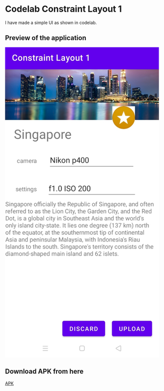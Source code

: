 # Codelab Constraint Layout 1

I have made a simple UI as shown in codelab.

## Preview of the application

![](https://github.com/alein249/ConstraintLayout1/blob/master/app/src/main/res/drawable/constraint.jpg)

## Download APK from here

[APK](https://github.com/alein249/ConstraintLayout1/releases/download/release/app-debug.apk)
